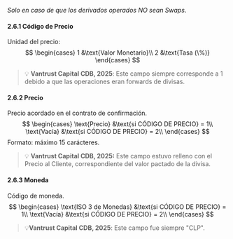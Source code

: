 *Solo en caso de que los derivados operados NO sean Swaps*. 

#### 2.6.1 Código de Precio
Unidad del precio:
$$
\begin{cases}
    1 &\text{Valor Monetario}\\
    2 &\text{Tasa (\%)}
\end{cases}
$$
>💡 **Vantrust Capital CDB, 2025**: Este campo siempre corresponde a 1 debido a que las operaciones eran forwards de divisas.

#### 2.6.2 Precio
Precio acordado en el contrato de confirmación.
$$
\begin{cases}
    \text{Precio} &\text{si CÓDIGO DE PRECIO} = 1\\
    \text{Vacía} &\text{si CÓDIGO DE PRECIO} = 2\\
\end{cases}
$$
Formato: máximo 15 carácteres.
>💡 **Vantrust Capital CDB, 2025:** Este campo estuvo relleno con el Precio al Cliente, correspondiente del valor pactado de la divisa.

#### 2.6.3 Moneda
Código de moneda. 
$$
\begin{cases}
    \text{ISO 3 de Monedas} &\text{si CÓDIGO DE PRECIO} = 1\\
    \text{Vacía} &\text{si CÓDIGO DE PRECIO} = 2\\
\end{cases}
$$
> 💡**Vantrust Capital CDB, 2025**: Este campo fue siempre "CLP". 